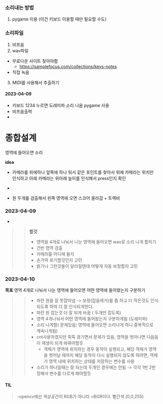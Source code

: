 ### 소리내는 방법

1. pygame 이용 
(이건 키보드 이용할 때만 필요할 수도)


### 소리파일 
 1. 비프음
2. wav파일
- 무료다운 사이트 찾아야함
   - https://samplefocus.com/collections/keys-notes
- 직접 녹음

3. MIDI를 사용해서 추출하기 
 


#### 2023-04-09
- 키보드 1234 누르면 도레미파 소리 나옴 pygame 사용 
- 비프음출력 
- 

# 종합설계
 영역에 들어오면 소리
 
 **idea**
 - 카메라를 위에하나 앞쪽에 하나 둬서 같은 포인트를 찾아서 위에 카메라는 위치만 인식하고 아래 카메라는 위아래 높이를 인식해서 press인지 확인
 - 
 
 - 원 두개를 검출해서 왼쪽 영역에 오면 스코어 올라감 + 트랙바 
### 2023-04-09
- 
>>**할것** 
>>- 영역을 4개로 나눠서 나눈 영역에 들어오면 wav로 소리 나게 합치기 
>>- 건반 영역 검출 
>>- 카메라를 어디에 둘지 
>>- 손가락 포기할것인지 고민
>>- 밝기나 그런것들이 달라질텐데 어떻게 자동 보정할지 고민

### 2023-04-10
 **목표** 영역 4개로 나눠서 나눈 영역에 들어오면 어떤 영역에 들어왔는지 구분하기 

>>- 파란 원을 잘 못잡아냄 -> 보정(잡음제거)를 좀 하고 더 작은것도 인식되도록 하여 더 잘 인식되게한다. 
>>- 파란 원 잡는것 더 잘 되게 바꿈 ( 두개만 잡도록)
>>- 영역 4개나눠서 어떤 영역에 들어왔는지 구분하게됨 (도레미파)
>>- 소리 나게함( 문제있음: 영역에 들어오면 소리나게 하니 중복적으로 계속나게됨)
>>- cnt사용하였지만 뚝뚝 끊기면서 문제가 있음, 영역을 벗어나면 다음음이 재생이 되게 바꿔야할듯 
>>     + 객체가 영역에 위치하는 경우 동작이 실행되고, 해당 객체가 영역을 벗어날 때까지 해당 동작이 다시 실행되지 않도록 하려면, 객체가 영역 내에 위치하는 상태를 저장하는 변수를 사용
>>- 소리가 하나일때는 잘 되는데 두개인 경우에는 안됨 -> 각각 1번 2번 정해서 변수를 다르게 해야할듯

#### TIL 
>-opencv에선 색상공간이 RGB가 아니라 >BGR이다. 빨간색 (0,0,255)